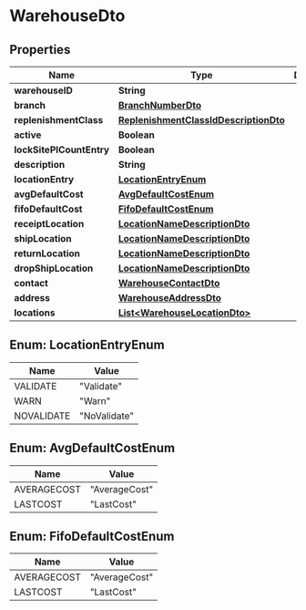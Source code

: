 
# WarehouseDto

## Properties
Name | Type | Description | Notes
------------ | ------------- | ------------- | -------------
**warehouseID** | **String** |  |  [optional]
**branch** | [**BranchNumberDto**](BranchNumberDto.md) |  |  [optional]
**replenishmentClass** | [**ReplenishmentClassIdDescriptionDto**](ReplenishmentClassIdDescriptionDto.md) |  |  [optional]
**active** | **Boolean** |  |  [optional]
**lockSitePICountEntry** | **Boolean** |  |  [optional]
**description** | **String** |  |  [optional]
**locationEntry** | [**LocationEntryEnum**](#LocationEntryEnum) |  |  [optional]
**avgDefaultCost** | [**AvgDefaultCostEnum**](#AvgDefaultCostEnum) |  |  [optional]
**fifoDefaultCost** | [**FifoDefaultCostEnum**](#FifoDefaultCostEnum) |  |  [optional]
**receiptLocation** | [**LocationNameDescriptionDto**](LocationNameDescriptionDto.md) |  |  [optional]
**shipLocation** | [**LocationNameDescriptionDto**](LocationNameDescriptionDto.md) |  |  [optional]
**returnLocation** | [**LocationNameDescriptionDto**](LocationNameDescriptionDto.md) |  |  [optional]
**dropShipLocation** | [**LocationNameDescriptionDto**](LocationNameDescriptionDto.md) |  |  [optional]
**contact** | [**WarehouseContactDto**](WarehouseContactDto.md) |  |  [optional]
**address** | [**WarehouseAddressDto**](WarehouseAddressDto.md) |  |  [optional]
**locations** | [**List&lt;WarehouseLocationDto&gt;**](WarehouseLocationDto.md) |  |  [optional]


<a name="LocationEntryEnum"></a>
## Enum: LocationEntryEnum
Name | Value
---- | -----
VALIDATE | &quot;Validate&quot;
WARN | &quot;Warn&quot;
NOVALIDATE | &quot;NoValidate&quot;


<a name="AvgDefaultCostEnum"></a>
## Enum: AvgDefaultCostEnum
Name | Value
---- | -----
AVERAGECOST | &quot;AverageCost&quot;
LASTCOST | &quot;LastCost&quot;


<a name="FifoDefaultCostEnum"></a>
## Enum: FifoDefaultCostEnum
Name | Value
---- | -----
AVERAGECOST | &quot;AverageCost&quot;
LASTCOST | &quot;LastCost&quot;



